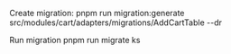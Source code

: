 Create migration:
pnpm run migration:generate src/modules/cart/adapters/migrations/AddCartTable --dr

Run migration
pnpm run migrate
ks
